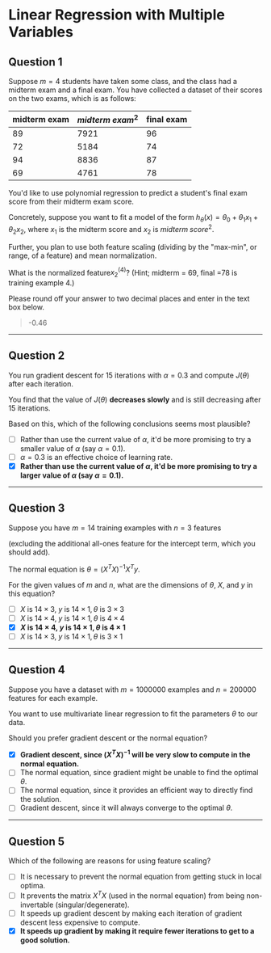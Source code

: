 # Linear Regression with Multiple Variables

## Question 1

Suppose $m=4$ students have taken some class, and the class had a midterm exam and a final exam. You have collected a dataset of their scores on the two exams, which is as follows:

| midterm exam | $midterm\;exam^2$ | final exam |
| ------------ | ----------------- | ---------- |
| 89           | 7921              | 96         |
| 72           | 5184              | 74         |
| 94           | 8836              | 87         |
| 69           | 4761              | 78         |

You'd like to use polynomial regression to predict a student's final exam score from their midterm exam score. 

Concretely, suppose you want to fit a model of the form $h_\theta(x)=\theta_0+\theta_1x_1+\theta_2x_2$, where $x_1$ is the midterm score and $x_2$ is $midterm\;score^2$. 

Further, you plan to use both feature scaling (dividing by the "max-min", or range, of a feature) and mean normalization.

What is the normalized feature$x_2^{(4)}$? (Hint; midterm = 69, final =78 is training example 4.) 

Please round off your answer to two decimal places and enter in the text box below.

> -0.46

---

## Question 2

You run gradient descent for 15 iterations with $\alpha=0.3$ and compute $J(\theta)$ after each iteration. 

You find that the value of $J(\theta)$ **decreases slowly** and is still decreasing after 15 iterations. 

Based on this, which of the following conclusions seems most plausible?

- [ ] Rather than use the current value of $\alpha$, it'd be more promising to try a smaller value of $\alpha$ (say $\alpha=0.1$).
- [ ] $\alpha=0.3$ is an effective choice of learning rate.
- [x] **Rather than use the current value of $\alpha$, it'd be more promising to try a larger value of $\alpha$ (say $\alpha=0.1$).**

---

## Question 3

Suppose you have $m=14$ training examples with $n=3$ features 

(excluding the additional all-ones feature for the intercept term, which you should add). 

The normal equation is $\theta=(X^TX)^{-1}X^Ty$. 

For the given values of $m$ and $n$, what are the dimensions of $\theta,\;X$, and $y$ in this equation?

- [ ] $X$ is $14\times 3,\;y$ is $14\times 1, \theta$ is $3\times 3$
- [ ] $X$ is $14\times 4,\;y$ is $14\times 1, \theta$ is $4\times 4$
- [x] **$X$ is $14\times 4,\;y$ is $14\times 1, \theta$ is $4\times 1$**
- [ ] $X$ is $14\times 3,\;y$ is $14\times 1, \theta$ is $3\times 1$

---

## Question 4

Suppose you have a dataset with $m=1000000$ examples and $n=200000$ features for each example.

You want to use multivariate linear regression to fit the parameters $\theta$ to our data. 

Should you prefer gradient descent or the normal equation?

- [x] **Gradient descent, since $(X^TX)^{-1}$ will be very slow to compute in the normal equation.**
- [ ] The normal equation, since gradient might be unable to find the optimal $\theta$.
- [ ] The normal equation, since it provides an efficient way to directly find the solution.
- [ ] Gradient descent, since it will always converge to the optimal $\theta$.

---

## Question 5

Which of the following are reasons for using feature scaling?

- [ ] It is necessary to prevent the normal equation from getting stuck in local optima.
- [ ] It prevents the matrix $X^TX$ (used in the normal equation) from being non-invertable (singular/degenerate).
- [ ] It speeds up gradient descent by making each iteration of gradient descent less expensive to compute.
- [x] **It speeds up gradient by making it require fewer iterations to get to a good solution.**